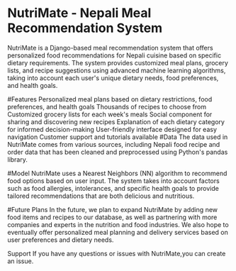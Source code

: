 # NutriMate - Nepali Meal Recommendation System
NutriMate is a Django-based meal recommendation system that offers personalized food recommendations for Nepali cuisine based on specific dietary requirements. The system provides customized meal plans, grocery lists, and recipe suggestions using advanced machine learning algorithms, taking into account each user's unique dietary needs, food preferences, and health goals.

#Features
Personalized meal plans based on dietary restrictions, food preferences, and health goals
Thousands of recipes to choose from
Customized grocery lists for each week's meals
Social component for sharing and discovering new recipes
Explanation of each dietary category for informed decision-making
User-friendly interface designed for easy navigation
Customer support and tutorials available
#Data
The data used in NutriMate comes from various sources, including Nepali food recipe and order data that has been cleaned and preprocessed using Python's pandas library.

#Model
NutriMate uses a Nearest Neighbors (NN) algorithm to recommend food options based on user input. The system takes into account factors such as food allergies, intolerances, and specific health goals to provide tailored recommendations that are both delicious and nutritious.

#Future Plans
In the future, we plan to expand NutriMate by adding new food items and recipes to our database, as well as partnering with more companies and experts in the nutrition and food industries. We also hope to eventually offer personalized meal planning and delivery services based on user preferences and dietary needs.

Support
If you have any questions or issues with NutriMate,you can create an issue.
